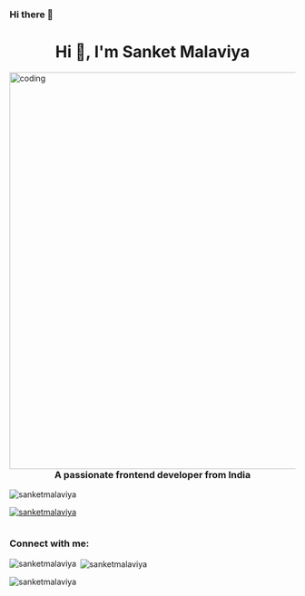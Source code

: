 ### Hi there 👋

<!--
**sanketmalaviya/sanketmalaviya** is a ✨ _special_ ✨ repository because its `README.md` (this file) appears on your GitHub profile.

Here are some ideas to get you started:

- 🔭 I’m currently working on ...
- 🌱 I’m currently learning ...
- 👯 I’m looking to collaborate on ...
- 🤔 I’m looking for help with ...
- 💬 Ask me about ...
- 📫 How to reach me: ...
- 😄 Pronouns: ...
- ⚡ Fun fact: ...
--> 


<h1 align="center">Hi 👋, I'm Sanket Malaviya</h1>


<img  align="right" alt="coding" width="700" src="https://user-images.githubusercontent.com/55389276/140866485-8fb1c876-9a8f-4d6a-98dc-08c4981eaf70.gif">


<h3 align="center">A passionate frontend developer from India</h3>

<p align="left"> <img src="https://komarev.com/ghpvc/?username=sanketmalaviya&label=Profile%20views&color=0e75b6&style=flat" alt="sanketmalaviya" /> </p>

<p align="left"> <a href="https://github.com/ryo-ma/github-profile-trophy"><img src="https://github-profile-trophy.vercel.app/?username=sanketmalaviya" alt="sanketmalaviya" /></a> </p>

<p align="left"> <a href="https://twitter.com/" target="blank"><img src="https://img.shields.io/twitter/follow/?logo=twitter&style=for-the-badge" alt="" /></a> </p>

<h3 align="left">Connect with me:</h3>
<p align="left">
</p>

<p><img align="left" src="https://github-readme-stats.vercel.app/api/top-langs?username=sanketmalaviya&show_icons=true&locale=en&layout=compact" alt="sanketmalaviya" /></p>

<p>&nbsp;<img align="center" src="https://github-readme-stats.vercel.app/api?username=sanketmalaviya&show_icons=true&locale=en" alt="sanketmalaviya" /></p>

<p><img align="center" src="https://github-readme-streak-stats.herokuapp.com/?user=sanketmalaviya&" alt="sanketmalaviya" /></p>
